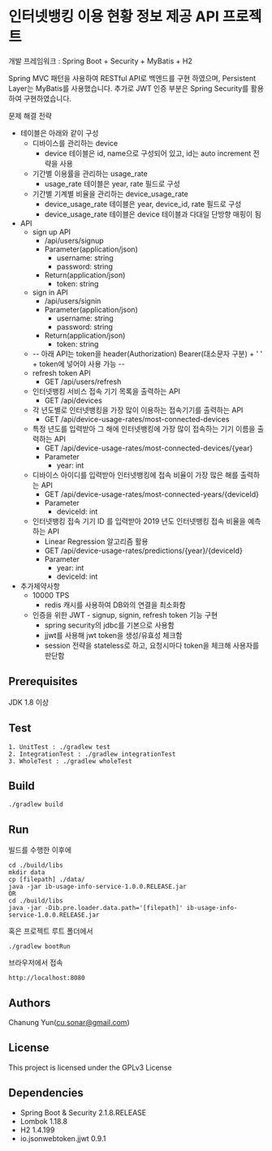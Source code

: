 # 인터넷뱅킹 이용 현황 정보 제공 API 프로젝트

개발 프레임워크 : Spring Boot + Security + MyBatis + H2

Spring MVC 패턴을 사용하여 RESTful API로 백엔드를 구현 하였으며, Persistent Layer는 MyBatis를 사용했습니다.
추가로 JWT 인증 부분은 Spring Security를 활용하여 구현하였습니다.

문제 해결 전략

* 테이블은 아래와 같이 구성
  * 디바이스를 관리하는 device
    * device 테이블은 id, name으로 구성되어 있고, id는 auto increment 전략을 사용
  * 기간별 이용률을 관리하는 usage_rate
  	* usage_rate 테이블은 year, rate 필드로 구성
  * 기간별 기계별 비율을 관리하는 device_usage_rate
    * device_usage_rate 테이블은 year, device_id, rate 필드로 구성
    * device_usage_rate 테이블은 device 테이블과 다대일 단방향 매핑이 됨
* API
  * sign up API
    * /api/users/signup
    * Parameter(application/json)
      * username: string
      * password: string
    * Return(application/json)
      * token: string
  * sign in API
    * /api/users/signin
    * Parameter(application/json)
      * username: string
      * password: string
    * Return(application/json)
      * token: string
  * -- 아래 API는 token을 header(Authorization) Bearer(대소문자 구분) + ' ' + token에 넣어야 사용 가능 --
  * refresh token API
    * GET /api/users/refresh
  * 인터넷뱅킹 서비스 접속 기기 목록을 출력하는 API
    * GET /api/devices
  * 각 년도별로 인터넷뱅킹을 가장 많이 이용하는 접속기기를 출력하는 API
    * GET /api/device-usage-rates/most-connected-devices
  * 특정 년도를 입력받아 그 해에 인터넷뱅킹에 가장 많이 접속하는 기기 이름을 출력하는 API
    * GET /api/device-usage-rates/most-connected-devices/{year}
    * Parameter
      * year: int
  * 디바이스 아이디를 입력받아 인터넷뱅킹에 접속 비율이 가장 많은 해를 출력하는 API
    * GET /api/device-usage-rates/most-connected-years/{deviceId}
    * Parameter
      * deviceId: int
  * 인터넷뱅킹 접속 기기 ID 를 입력받아 2019 년도 인터넷뱅킹 접속 비율을 예측하는 API
    * Linear Regression 알고리즘 활용
    * GET /api/device-usage-rates/predictions/{year}/{deviceId}
    * Parameter
      * year: int
      * deviceId: int
* 추가제약사항
  * 10000 TPS
    * redis 캐시를 사용하여 DB와의 연결을 최소화함
  * 인증을 위한 JWT - signup, signin, refresh token 기능 구현
    * spring security의 jdbc를 기본으로 사용함
    * jjwt를 사용해 jwt token을 생성/유효성 체크함
    * session 전략을 stateless로 하고, 요청시마다 token을 체크해 사용자를 판단함


## Prerequisites

JDK 1.8 이상

## Test

```
1. UnitTest : ./gradlew test
2. IntegrationTest : ./gradlew integrationTest
3. WholeTest : ./gradlew wholeTest
```

## Build

```
./gradlew build
```

## Run

빌드를 수행한 이후에

```
cd ./build/libs
mkdir data
cp [filepath] ./data/
java -jar ib-usage-info-service-1.0.0.RELEASE.jar
OR
cd ./build/libs
java -jar -Dib.pre.loader.data.path='[filepath]' ib-usage-info-service-1.0.0.RELEASE.jar
```

혹은 프로젝트 루트 폴더에서

```
./gradlew bootRun
```

브라우저에서 접속

```
http://localhost:8080
```

## Authors

Chanung Yun(cu.sonar@gmail.com)

## License

This project is licensed under the GPLv3 License

## Dependencies

* Spring Boot & Security 2.1.8.RELEASE
* Lombok 1.18.8
* H2 1.4.199
* io.jsonwebtoken.jjwt 0.9.1
